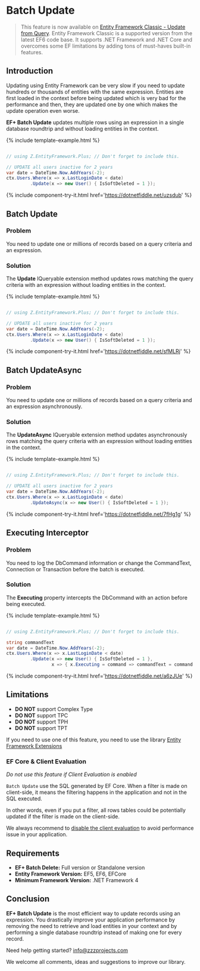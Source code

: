 # Batch Update

> This feature is now available on [Entity Framework Classic - Update from Query](http://entityframework-classic.net/update-from-query). Entity Framework Classic is a supported version from the latest EF6 code base. It supports .NET Framework and .NET Core and overcomes some EF limitations by adding tons of must-haves built-in features.

## Introduction

Updating using Entity Framework can be very slow if you need to update hundreds or thousands of entities with the same expression. Entities are first loaded in the context before being updated which is very bad for the performance and then, they are updated one by one which makes the update operation even worse.

**EF+ Batch Update** updates multiple rows using an expression in a single database roundtrip and without loading entities in the context.

{% include template-example.html %} 
```csharp

// using Z.EntityFramework.Plus; // Don't forget to include this.

// UPDATE all users inactive for 2 years
var date = DateTime.Now.AddYears(-2);
ctx.Users.Where(x => x.LastLoginDate < date)
         .Update(x => new User() { IsSoftDeleted = 1 });

```
{% include component-try-it.html href='https://dotnetfiddle.net/uzsdub' %}

## Batch Update

### Problem

You need to update one or millions of records based on a query criteria and an expression.

### Solution

The **Update** IQueryable extension method updates rows matching the query criteria with an expression without loading entities in the context.

{% include template-example.html %} 
```csharp

// using Z.EntityFramework.Plus; // Don't forget to include this.

// UPDATE all users inactive for 2 years
var date = DateTime.Now.AddYears(-2);
ctx.Users.Where(x => x.LastLoginDate < date)
         .Update(x => new User() { IsSoftDeleted = 1 });

```
{% include component-try-it.html href='https://dotnetfiddle.net/sfMLRj' %}

## Batch UpdateAsync

### Problem

You need to update one or millions of records based on a query criteria and an expression asynchronously.

### Solution

The **UpdateAsync** IQueryable extension method updates asynchronously rows matching the query criteria with an expression without loading entities in the context.

{% include template-example.html %} 
```csharp

// using Z.EntityFramework.Plus; // Don't forget to include this.

// UPDATE all users inactive for 2 years
var date = DateTime.Now.AddYears(-2);
ctx.Users.Where(x => x.LastLoginDate < date)
         .UpdateAsync(x => new User() { IsSoftDeleted = 1 });

```
{% include component-try-it.html href='https://dotnetfiddle.net/7fHg1g' %}

## Executing Interceptor

### Problem

You need to log the DbCommand information or change the CommandText, Connection or Transaction before the batch is executed.

### Solution

The **Executing** property intercepts the DbCommand with an action before being executed.

{% include template-example.html %} 
```csharp

// using Z.EntityFramework.Plus; // Don't forget to include this.

string commandText
var date = DateTime.Now.AddYears(-2);
ctx.Users.Where(x => x.LastLoginDate < date)
         .Update(x => new User() { IsSoftDeleted = 1 },
                 x => { x.Executing = command => commandText = command.CommandText; });

```
{% include component-try-it.html href='https://dotnetfiddle.net/a6zJUe' %}

## Limitations

 - **DO NOT** support Complex Type
 - **DO NOT** support TPC
 - **DO NOT** support TPH
 - **DO NOT** support TPT
 
  If you need to use one of this feature, you need to use the library [Entity Framework Extensions](https://entityframework-extensions.net/)
  
 ### EF Core & Client Evaluation
 
  _Do not use this feature if Client Evaluation is enabled_
  
`Batch Update` use the SQL generated by EF Core. When a filter is made on client-side, it means the filtering happens in the application and not in the SQL executed.

In other words, even if you put a filter, all rows tables could be potentially updated if the filter is made on the client-side.

We always recommend to [disable the client evaluation](https://docs.microsoft.com/en-us/ef/core/querying/client-eval#optional-behavior-throw-an-exception-for-client-evaluation) to avoid performance issue in your application.


## Requirements

- **EF+ Batch Delete:** Full version or Standalone version
- **Entity Framework Version:** EF5, EF6, EFCore
- **Minimum Framework Version:** .NET Framework 4

## Conclusion

**EF+ Batch Update** is the most efficient way to update records using an expression. You drastically improve your application performance by removing the need to retrieve and load entities in your context and by performing a single database roundtrip instead of making one for every record.

Need help getting started? [info@zzzprojects.com](mailto:info@zzzprojects.com)

We welcome all comments, ideas and suggestions to improve our library.
